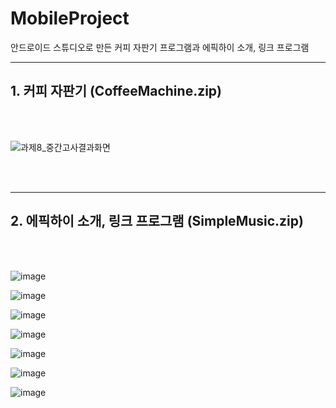 # MobileProject
안드로이드 스튜디오로 만든 커피 자판기 프로그램과 에픽하이 소개, 링크 프로그램
<br>
<hr>


<h2>1. 커피 자판기  (CoffeeMachine.zip)</h2>
<br>
<br>

![과제8_중간고사결과화면](https://github.com/cksuwjr/MobileProject/assets/63836325/af364f53-aed7-4edb-9d9b-74e8385d0193)

<br>
<br>
<hr>
<h2>2. 에픽하이 소개, 링크 프로그램  (SimpleMusic.zip)</h2>
<br>
<br>

![image](https://github.com/cksuwjr/MobileProject/assets/63836325/ac5a1b21-6495-445b-8531-a95e2d6dc739)

![image](https://github.com/cksuwjr/MobileProject/assets/63836325/965c7585-7d4c-4a6c-97ad-5a38b1c44a74)

![image](https://github.com/cksuwjr/MobileProject/assets/63836325/8b77fc0e-9300-4be6-9d91-7a49b6ac996a)

![image](https://github.com/cksuwjr/MobileProject/assets/63836325/6d67c7b6-0fe7-422d-9688-7e6c2d5c6ce8)

![image](https://github.com/cksuwjr/MobileProject/assets/63836325/1f11073c-29fc-4e08-92da-589c0f7b76f3)

![image](https://github.com/cksuwjr/MobileProject/assets/63836325/269e34df-8786-44b9-b17d-cb2bd6f21090)

![image](https://github.com/cksuwjr/MobileProject/assets/63836325/d4a87003-f158-435d-90cb-6352f99d1594)
